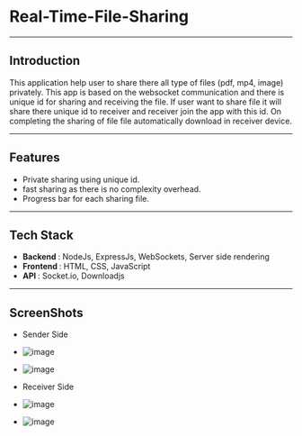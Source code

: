 # Real-Time-File-Sharing
--- ---

## Introduction
This application help user to share there all type of files (pdf, mp4, image) privately. This app is based on the websocket communication and there is unique id for sharing and receiving the file.
If user want to share file it will share there unique id to receiver and receiver join the app with this id.
On completing the sharing of file file automatically download in receiver device.
--- ---

## Features
- Private sharing using unique id.
- fast sharing as there is no complexity overhead.
- Progress bar for each sharing file.
-- --

## Tech Stack
- <b> Backend </b>: NodeJs, ExpressJs, WebSockets, Server side rendering
- <b> Frontend </b>: HTML, CSS, JavaScript
- <b> API </b>: Socket.io, Downloadjs
-- --

## ScreenShots
- Sender Side
- ![image](https://github.com/Roshankrshah/Real-Time-File-Sharing/assets/91787844/3174a629-6b0a-428f-bba1-894cfb7402e0)
- ![image](https://github.com/Roshankrshah/Real-Time-File-Sharing/assets/91787844/5d403974-8fe8-4755-a976-b1143807e507)


- Receiver Side
- ![image](https://github.com/Roshankrshah/Real-Time-File-Sharing/assets/91787844/7542a47e-272a-40ae-b1d0-c7000274fe21)
- ![image](https://github.com/Roshankrshah/Real-Time-File-Sharing/assets/91787844/c7210c18-6339-4c44-ae0d-041edd951d2b)


